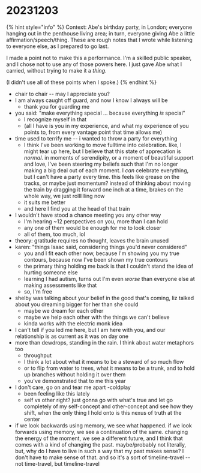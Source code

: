 # 20231203

{% hint style="info" %}
Context: Abe's birthday party, in London; everyone hanging out in the penthouse living area; in turn, everyone giving Abe a little affirmation/speech/thing. These are rough notes that I wrote while listening to everyone else, as I prepared to go last.

I made a point not to make this a performance. I'm a skilled public speaker, and I chose not to use any of those powers here. I just gave Abe what I carried, without trying to make it a _thing_.

(I didn't use all of these points when I spoke.)
{% endhint %}

* chair to chair -- may I appreciate you?
* I am always caught off guard, and now I know I always will be
  * thank you for guarding me
* you said: "make everything special ... because everything _is_ special"
  * I recognize myself in that
  * (all I have is you in my experience, and what my experience of you points to, from every vantage point that time allows me)
* time used to terrify me -- i wanted to throw a party for everything
  * I think I've been working to move fulltime into celebration. like, I might tear up here, but I believe that this state of apprecation is _normal_. in moments of serendipity, or a moment of beautiful support and love, I've been steering my beliefs such that I'm no longer making a big deal out of each moment. I _can_ celebrate everything, but I can't have a party every time. this feels like grease on the tracks, or maybe just momentum? instead of thinking about moving the train by dragging it forward one inch at a time, brakes on the whole way, we just rolllllling now
  * it suits me better
  * and here I find you at the head of that train
* I wouldn't have stood a chance meeting you any other way
  * I'm hearing \~12 perspectives on you, more than I can hold
  * any one of them would be enough for me to look closer
  * all of them, too much, lol
* theory: gratitude requires no thought, leaves the brain unused
* karen: "things Isaac said, considering things you'd never considered"
  * you and I fit each other now, because I'm showing you my true contours, because now I've been shown my true contours
  * the primary thing holding me back is that I couldn't stand the idea of hurting someone else
  * learning I had autism, turns out I'm even _worse_ than everyone else at making assessments like that
  * so, I'm free
* shelby was talking about your belief in the good that's coming, liz talked about you dreaming bigger for her than she could
  * maybe we dream for each other
  * maybe we help each other with the things we can't believe
  * kinda works with the electric monk idea
* I can't tell if you led me here, but I am here with you, and our relationship is as current as it was on day one
* more than dewdrops, standing in the rain. I think about water metaphors too
  * throughput
  * I think a lot about what it means to be a steward of so much flow
  * or to flip from water to trees, what it means to be a trunk, and to hold up branches without holding it over them
  * you've demonstrated that to me this year
* I don't care, go on and tear me apart -coldplay
  * been feeling like this lately
  * self vs other right? just gonna go with what's true and let go completely of my self-concept and other-concept and see how they shift, when the only thing I hold onto is this nexus of truth at the center
* if we look backwards using memory, we see what happened. if we look forwards using memory, we see a continuation of the same. changing the energy of the moment, we see a different future, and I think that comes with a kind of changing the past. maybe/probably not literally, but, why do I have to live in such a way that my past makes sense? I don't have to make sense of that. and so it's a sort of timeline-travel -- not time-travel, but timeline-travel

